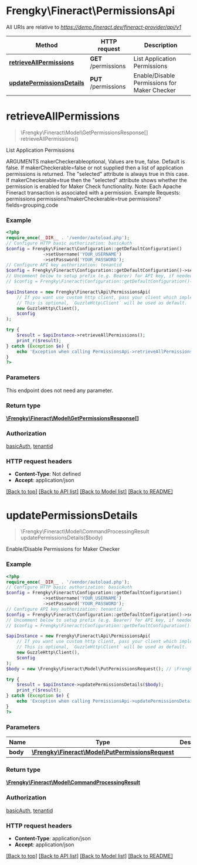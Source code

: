 # Frengky\Fineract\PermissionsApi

All URIs are relative to *https://demo.fineract.dev/fineract-provider/api/v1*

Method | HTTP request | Description
------------- | ------------- | -------------
[**retrieveAllPermissions**](PermissionsApi.md#retrieveallpermissions) | **GET** /permissions | List Application Permissions
[**updatePermissionsDetails**](PermissionsApi.md#updatepermissionsdetails) | **PUT** /permissions | Enable/Disable Permissions for Maker Checker

# **retrieveAllPermissions**
> \Frengky\Fineract\Model\GetPermissionsResponse[] retrieveAllPermissions()

List Application Permissions

ARGUMENTS makerCheckerableoptional, Values are true, false. Default is false. If makerCheckerable=false or not supplied then a list of application permissions is returned. The \"selected\" attribute is always true in this case.  If makerCheckerable=true then the \"selected\" attribute shows whether the permission is enabled for Maker Check functionality.  Note: Each Apache Fineract transaction is associated with a permission.  Example Requests:  permissions   permissions?makerCheckerable=true   permissions?fields=grouping,code

### Example
```php
<?php
require_once(__DIR__ . '/vendor/autoload.php');
// Configure HTTP basic authorization: basicAuth
$config = Frengky\Fineract\Configuration::getDefaultConfiguration()
              ->setUsername('YOUR_USERNAME')
              ->setPassword('YOUR_PASSWORD');
// Configure API key authorization: tenantid
$config = Frengky\Fineract\Configuration::getDefaultConfiguration()->setApiKey('fineract-platform-tenantid', 'YOUR_API_KEY');
// Uncomment below to setup prefix (e.g. Bearer) for API key, if needed
// $config = Frengky\Fineract\Configuration::getDefaultConfiguration()->setApiKeyPrefix('fineract-platform-tenantid', 'Bearer');

$apiInstance = new Frengky\Fineract\Api\PermissionsApi(
    // If you want use custom http client, pass your client which implements `GuzzleHttp\ClientInterface`.
    // This is optional, `GuzzleHttp\Client` will be used as default.
    new GuzzleHttp\Client(),
    $config
);

try {
    $result = $apiInstance->retrieveAllPermissions();
    print_r($result);
} catch (Exception $e) {
    echo 'Exception when calling PermissionsApi->retrieveAllPermissions: ', $e->getMessage(), PHP_EOL;
}
?>
```

### Parameters
This endpoint does not need any parameter.

### Return type

[**\Frengky\Fineract\Model\GetPermissionsResponse[]**](../Model/GetPermissionsResponse.md)

### Authorization

[basicAuth](../../README.md#basicAuth), [tenantid](../../README.md#tenantid)

### HTTP request headers

 - **Content-Type**: Not defined
 - **Accept**: application/json

[[Back to top]](#) [[Back to API list]](../../README.md#documentation-for-api-endpoints) [[Back to Model list]](../../README.md#documentation-for-models) [[Back to README]](../../README.md)

# **updatePermissionsDetails**
> \Frengky\Fineract\Model\CommandProcessingResult updatePermissionsDetails($body)

Enable/Disable Permissions for Maker Checker

### Example
```php
<?php
require_once(__DIR__ . '/vendor/autoload.php');
// Configure HTTP basic authorization: basicAuth
$config = Frengky\Fineract\Configuration::getDefaultConfiguration()
              ->setUsername('YOUR_USERNAME')
              ->setPassword('YOUR_PASSWORD');
// Configure API key authorization: tenantid
$config = Frengky\Fineract\Configuration::getDefaultConfiguration()->setApiKey('fineract-platform-tenantid', 'YOUR_API_KEY');
// Uncomment below to setup prefix (e.g. Bearer) for API key, if needed
// $config = Frengky\Fineract\Configuration::getDefaultConfiguration()->setApiKeyPrefix('fineract-platform-tenantid', 'Bearer');

$apiInstance = new Frengky\Fineract\Api\PermissionsApi(
    // If you want use custom http client, pass your client which implements `GuzzleHttp\ClientInterface`.
    // This is optional, `GuzzleHttp\Client` will be used as default.
    new GuzzleHttp\Client(),
    $config
);
$body = new \Frengky\Fineract\Model\PutPermissionsRequest(); // \Frengky\Fineract\Model\PutPermissionsRequest | 

try {
    $result = $apiInstance->updatePermissionsDetails($body);
    print_r($result);
} catch (Exception $e) {
    echo 'Exception when calling PermissionsApi->updatePermissionsDetails: ', $e->getMessage(), PHP_EOL;
}
?>
```

### Parameters

Name | Type | Description  | Notes
------------- | ------------- | ------------- | -------------
 **body** | [**\Frengky\Fineract\Model\PutPermissionsRequest**](../Model/PutPermissionsRequest.md)|  |

### Return type

[**\Frengky\Fineract\Model\CommandProcessingResult**](../Model/CommandProcessingResult.md)

### Authorization

[basicAuth](../../README.md#basicAuth), [tenantid](../../README.md#tenantid)

### HTTP request headers

 - **Content-Type**: application/json
 - **Accept**: application/json

[[Back to top]](#) [[Back to API list]](../../README.md#documentation-for-api-endpoints) [[Back to Model list]](../../README.md#documentation-for-models) [[Back to README]](../../README.md)

